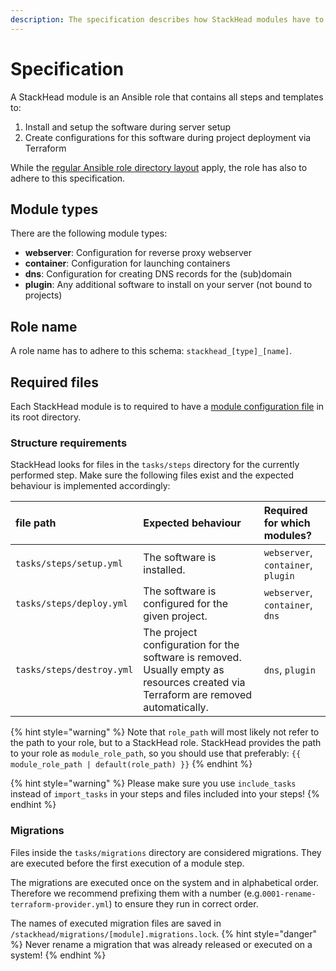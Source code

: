 ```yaml
---
description: The specification describes how StackHead modules have to be structured.
---
```


# Specification

A StackHead module is an Ansible role that contains all steps and templates to:

1. Install and setup the software during server setup
2. Create configurations for this software during project deployment via Terraform

While the [regular Ansible role directory layout](https://docs.ansible.com/ansible/latest/user_guide/playbooks_best_practices.html#directory-layout) apply, the role has also to adhere to this specification.

## Module types

There are the following module types:

* **webserver**: Configuration for reverse proxy webserver
* **container**: Configuration for launching containers
* **dns**: Configuration for creating DNS records for the (sub)domain
* **plugin**: Any additional software to install on your server (not bound to projects)

## Role name

A role name has to adhere to this schema: `stackhead_[type]_[name]`.

## Required files

Each StackHead module is to required to have a [module configuration file](module-configuration-file.md) in its root directory.

### Structure requirements

StackHead looks for files in the `tasks/steps` directory for the currently performed step.
Make sure the following files exist and the expected behaviour is implemented accordingly:

| file path | Expected behaviour | Required for which modules? |
| :--- | :--- | :--- |
| `tasks/steps/setup.yml` | The software is installed. | `webserver`, `container`, `plugin` |
| `tasks/steps/deploy.yml` | The software is configured for the given project. | `webserver`, `container`, `dns` |
| `tasks/steps/destroy.yml` | The project configuration for the software is removed. Usually empty as resources created via Terraform are removed automatically. | `dns`, `plugin` |

{% hint style="warning" %}
Note that `role_path` will most likely not refer to the path to your role, but to a StackHead role.
StackHead provides the path to your role as `module_role_path`, so you should use that preferably:
`{{ module_role_path | default(role_path) }}`
{% endhint %}

{% hint style="warning" %}
Please make sure you use `include_tasks` instead of `import_tasks` in your steps and files included into your steps!
{% endhint %}

### Migrations

Files inside the `tasks/migrations` directory are considered migrations.
They are executed before the first execution of a module step.

The migrations are executed once on the system and in alphabetical order.
Therefore we recommend prefixing them with a number (e.g.`0001-rename-terraform-provider.yml`) to ensure
they run in correct order.

The names of executed migration files are saved in `/stackhead/migrations/[module].migrations.lock`.
{% hint style="danger" %}
Never rename a migration that was already released or executed on a system!
{% endhint %}
